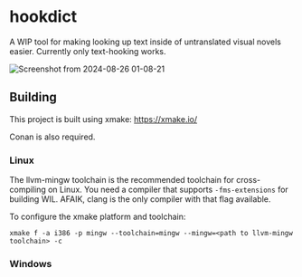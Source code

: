 # hookdict

A WIP tool for making looking up text inside of untranslated visual novels easier. Currently only text-hooking works.

![Screenshot from 2024-08-26 01-08-21](https://github.com/user-attachments/assets/801149ac-d81b-42c3-874a-3cdf2bf70cfb)

## Building

This project is built using xmake: https://xmake.io/

Conan is also required.

### Linux

The llvm-mingw toolchain is the recommended toolchain for cross-compiling on Linux. You need a compiler that supports `-fms-extensions` for building WIL. AFAIK, clang is the only compiler with that flag available.

To configure the xmake platform and toolchain:

```
xmake f -a i386 -p mingw --toolchain=mingw --mingw=<path to llvm-mingw toolchain> -c
```

### Windows
